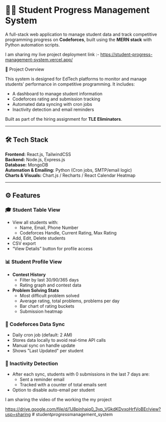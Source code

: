 
# 🧑‍🎓 Student Progress Management System

A full-stack web application to manage student data and track competitive programming progress on **Codeforces**, built using the **MERN stack** with Python automation scripts.

I am sharing my live project deployment link :- 
https://student-progress-management-system.vercel.app/



📌 Project Overview

This system is designed for EdTech platforms to monitor and manage students' performance in competitive programming. It includes:

- A dashboard to manage student information
- Codeforces rating and submission tracking
- Automated data syncing with cron jobs
- Inactivity detection and email reminders

Built as part of the hiring assignment for **TLE Eliminators**.

---

## 🛠️ Tech Stack

**Frontend:** React.js, TailwindCSS  
**Backend:** Node.js, Express.js  
**Database:** MongoDB  
**Automation & Emailing:** Python (Cron jobs, SMTP/email logic)  
**Charts & Visuals:** Chart.js / Recharts / React Calendar Heatmap

---

## ⚙️ Features

### 🎓 Student Table View
- View all students with:
  - Name, Email, Phone Number
  - Codeforces Handle, Current Rating, Max Rating
- Add, Edit, Delete students
- CSV export
- “View Details” button for profile access

### 📊 Student Profile View
- **Contest History**
  - Filter by last 30/90/365 days
  - Rating graph and contest data
- **Problem Solving Stats**
  - Most difficult problem solved
  - Average rating, total problems, problems per day
  - Bar chart of rating buckets
  - Submission heatmap

### 🔄 Codeforces Data Sync
- Daily cron job (default: 2 AM)
- Stores data locally to avoid real-time API calls
- Manual sync on handle update
- Shows "Last Updated" per student

### 🚨 Inactivity Detection
- After each sync, students with 0 submissions in the last 7 days are:
  - Sent a reminder email
  - Tracked with a counter of total emails sent
- Option to disable auto-email per student


I am sharing the video of the working the my project 





https://drive.google.com/file/d/1J8pinhajq0_3yp_VGkdKDvxoHrfVoBEr/view?usp=sharing
#   s t u d e n t _ p r o g r e s s _ m a n a g e m e n t _ s y s t e m  
 